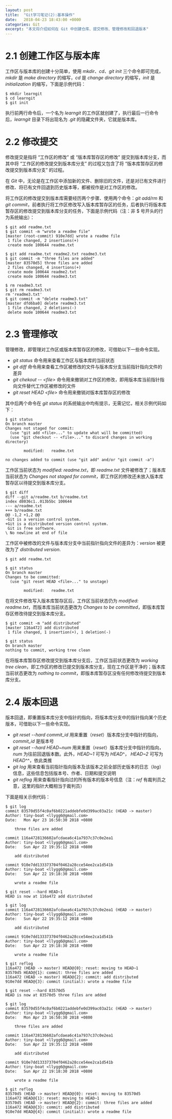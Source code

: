 ```yaml
---
layout: post
title:  "Git学习笔记(2):基本操作"
date:   2018-04-23 18:43:00 +0000
categories: Git
excerpt: "本文将介绍如何在 Git 中创建仓库、提交修改、管理修改和回退版本"
---
```


# 2.1 创建工作区与版本库

工作区与版本库的创建十分简单，使用 *mkdir*、*cd*、*git init* 三个命令即可完成，*mkdir* 是 *make directory* 的缩写，*cd* 是 *change directory* 的缩写，*init* 是 *initialization* 的缩写，下面是示例代码：

```
$ mkdir learngit
$ cd learngit
$ git init
```
执行前两行命令后，一个名为 *learngit* 的工作区就创建了，执行最后一行命令后，*learngit* 目录下将出现名为 *.git* 的隐藏文件夹，它就是版本库。


# 2.2 修改提交

修改提交是指将 “工作区的修改” 或 “版本库暂存区的修改” 提交到版本库分支，而其中将 “工作区的修改提交到版本库分支” 的过程又包含了将 “版本库暂存区的修改提交到版本库分支” 的过程。

在 *Git* 中，无论是在工作区中添加新的文件、删除旧的文件，还是对已有文件进行修改、将已有文件回退到历史版本等，都被视作是对工作区的修改。

将工作区的修改提交到版本库需要经历两个步骤、使用两个命令：*git add/rm* 和 *git commit*，前者执行将工作区修改写入版本库暂存区的任务，后者执行将版本库暂存区的修改提交到版本库分支的任务，下面是示例代码（注：非 $ 号开头的行为系统输出）：

```
$ git add readme.txt
$ git commit -m "wrote a readme file"
[master (root-commit) 910e7dd] wrote a readme file
 1 file changed, 2 insertions(+)
 create mode 100644 readme.txt

$ git add readme.txt readme2.txt readme3.txt
$ git commit -m "three files are added"
[master 83570d5] three files are added
 2 files changed, 4 insertions(+)
 create mode 100644 readme2.txt
 create mode 100644 readme3.txt

$ rm readme3.txt
$ git rm readme3.txt
rm 'readme3.txt'
$ git commit -m "delete readme3.txt"
[master dfd6ba0] delete readme3.txt
 1 file changed, 2 deletions(-)
 delete mode 100644 readme3.txt
```


# 2.3 管理修改

管理修改，即管理对工作区或版本库暂存区的修改，可借助以下一些命令实现。
- *git status* 命令用来查看工作区与版本库的当前状态
- *git diff* 命令用来查看工作区被修改的文件与版本库分支当前指针指向文件的差异
- *git chekout -- \<file\>* 命令用来撤销对工作区的修改，即用版本库当前指针指向文件替代工作区被修改的文件
- *git reset HEAD \<file\>* 命令用来撤销对版本库暂存区的修改

其中后两个命令在 *git status* 的系统输出中均有提示，无需记忆，相关示例代码如下：

```
$ git status
On branch master
Changes not staged for commit:
  (use "git add <file>..." to update what will be committed)
  (use "git checkout -- <file>..." to discard changes in working directory)

        modified:   readme.txt

no changes added to commit (use "git add" and/or "git commit -a")
```
工作区当前状态为 *modified: readme.txt*，即 *readme.txt* 文件被修改了；版本库当前状态为 *Changes not staged for commit*，即工作区的修改还未放入版本库暂存区以待提交到版本库分支。

```
$ git diff
diff --git a/readme.txt b/readme.txt
index d8036c1..013b5bc 100644
--- a/readme.txt
+++ b/readme.txt
@@ -1,2 +1,2 @@
-Git is a version control system.
+Git is a distributed version control system.
 Git is free software.
\ No newline at end of file
```
工作区中被修改的文件与版本库分支中当前指针指向文件的差异为：*version* 被更改为了 *distributed version*.

```
$ git add readme.txt

$ git status
On branch master
Changes to be committed:
  (use "git reset HEAD <file>..." to unstage)

        modified:   readme.txt

```
在将文件修改写入版本库暂存区后，工作区当前状态仍为 *modified: readme.txt*，而版本库当前状态更改为 *Changes to be committed*，即版本库暂存区修改待提交到版本库分支。

```
$ git commit -m "add distributed"
[master 116a472] add distributed
 1 file changed, 1 insertion(+), 1 deletion(-)

$ git status
On branch master
nothing to commit, working tree clean
```
在将版本库暂存区修改提交到版本库分支后，工作区当前状态更改为 *working tree clean*，即工作区的修改已提交到版本库分支，现在工作区是干净的；版本库当前状态更改为 *nothing to commit*，即版本库暂存区没有任何修改待提交到版本库分支。


# 2.4 版本回退
版本回退，即重置版本库分支中指针的指向，将版本库分支中的指针指向某个历史版本，可借助以下一些命令实现。

- *git reset --hard commit_id* 用来重置（*reset*）版本库分支中指针的指向，*commit_id* 是版本号
- *git reset --hard HEAD~num* 用来重置（*reset*）版本库分支中指针的指向，*num* 为往前回退版本数。此外，*HEAD~1* 可写为 *HEAD*^， *HEAD~2* 可写为 *HEAD*^^，依此类推
- *git log* 用来查看当前指针指向版本及该版本之前全部历史版本的日志（*log*）信息，这些信息包括版本号、作者、日期和提交说明
- *git reflog* 用来查看指针指向过的所有版本的版本号信息（注：*ref* 有裁判员之意，这里的指针大概相当于裁判员）

下面是相关示例代码：

```
$ git log
commit 83570d55f4c0af6b0221addebfe0d399ac03a21c (HEAD -> master)
Author: tiny-boat <llygg6@gmail.com>
Date:   Mon Apr 23 16:50:30 2018 +0800

    three files are added

commit 116a4728136602afcdaea6c41a7937c37c0e2ea1
Author: tiny-boat <llygg6@gmail.com>
Date:   Sun Apr 22 19:35:12 2018 +0800

    add distributed

commit 910e7dd133373704f0462a28cce54ee2ca1d541b
Author: tiny-boat <llygg6@gmail.com>
Date:   Sun Apr 22 19:18:30 2018 +0800

    wrote a readme file

$ git reset --hard HEAD~1
HEAD is now at 116a472 add distributed

$ git log
commit 116a4728136602afcdaea6c41a7937c37c0e2ea1 (HEAD -> master)
Author: tiny-boat <llygg6@gmail.com>
Date:   Sun Apr 22 19:35:12 2018 +0800

    add distributed

commit 910e7dd133373704f0462a28cce54ee2ca1d541b
Author: tiny-boat <llygg6@gmail.com>
Date:   Sun Apr 22 19:18:30 2018 +0800

    wrote a readme file

$ git reflog
116a472 (HEAD -> master) HEAD@{0}: reset: moving to HEAD~1
83570d5 HEAD@{1}: commit: three files are added
116a472 (HEAD -> master) HEAD@{2}: commit: add distributed
910e7dd HEAD@{3}: commit (initial): wrote a readme file

$ git reset --hard 83570d5
HEAD is now at 83570d5 three files are added

$ git log
commit 83570d55f4c0af6b0221addebfe0d399ac03a21c (HEAD -> master)
Author: tiny-boat <llygg6@gmail.com>
Date:   Mon Apr 23 16:50:30 2018 +0800

    three files are added

commit 116a4728136602afcdaea6c41a7937c37c0e2ea1
Author: tiny-boat <llygg6@gmail.com>
Date:   Sun Apr 22 19:35:12 2018 +0800

    add distributed

commit 910e7dd133373704f0462a28cce54ee2ca1d541b
Author: tiny-boat <llygg6@gmail.com>
Date:   Sun Apr 22 19:18:30 2018 +0800

    wrote a readme file

$ git reflog
83570d5 (HEAD -> master) HEAD@{0}: reset: moving to 83570d5
116a472 HEAD@{1}: reset: moving to HEAD~1
83570d5 (HEAD -> master) HEAD@{2}: commit: three files are added
116a472 HEAD@{3}: commit: add distributed
910e7dd HEAD@{4}: commit (initial): wrote a readme file
```